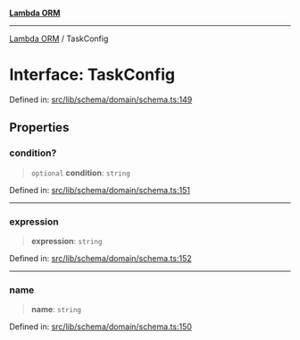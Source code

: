 [**Lambda ORM**](../README.md)

***

[Lambda ORM](../README.md) / TaskConfig

# Interface: TaskConfig

Defined in: [src/lib/schema/domain/schema.ts:149](https://github.com/lambda-orm/lambdaorm-base/blob/54d568062b637a6aed5442a048b140146d1f573b/src/lib/schema/domain/schema.ts#L149)

## Properties

### condition?

> `optional` **condition**: `string`

Defined in: [src/lib/schema/domain/schema.ts:151](https://github.com/lambda-orm/lambdaorm-base/blob/54d568062b637a6aed5442a048b140146d1f573b/src/lib/schema/domain/schema.ts#L151)

***

### expression

> **expression**: `string`

Defined in: [src/lib/schema/domain/schema.ts:152](https://github.com/lambda-orm/lambdaorm-base/blob/54d568062b637a6aed5442a048b140146d1f573b/src/lib/schema/domain/schema.ts#L152)

***

### name

> **name**: `string`

Defined in: [src/lib/schema/domain/schema.ts:150](https://github.com/lambda-orm/lambdaorm-base/blob/54d568062b637a6aed5442a048b140146d1f573b/src/lib/schema/domain/schema.ts#L150)
